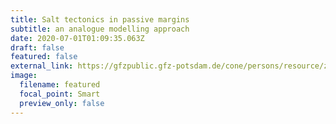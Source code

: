 ```yaml
---
title: Salt tectonics in passive margins
subtitle: an analogue modelling approach
date: 2020-07-01T01:09:35.063Z
draft: false
featured: false
external_link: https://gfzpublic.gfz-potsdam.de/cone/persons/resource/zhiyuan
image:
  filename: featured
  focal_point: Smart
  preview_only: false
---
```

